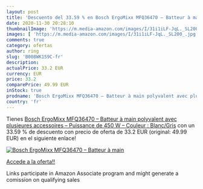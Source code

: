 ```yaml
---
layout: post
title: 'Descuento del 33.59 % en Bosch ErgoMixx MFQ36470 – Batteur à main'
date: 2020-11-30 20:28:10
thumbnailImage: 'https://m.media-amazon.com/images/I/31i1iLF-JqL._SL200_.jpg'
images: [ 'https://m.media-amazon.com/images/I/31i1iLF-JqL._SL200_.jpg' ]
comments: true
category: ofertas
author: ring
slug: 'B008WK1S9C-fr'
description:
actualPrice: 33.2 EUR
currency: EUR
price: 33.2
comparePrice: 49.99 EUR
inStock: true
prodname: 'Bosch ErgoMixx MFQ36470 – Batteur à main polyvalent avec plusieures accessoires – Puissance de 450 W – Couleur : Blanc/Gris'
country: 'fr'
---
```


Tienes [Bosch ErgoMixx MFQ36470 – Batteur à main polyvalent avec plusieures accessoires – Puissance de 450 W – Couleur : Blanc/Gris](https://www.amazon.fr/dp/B008WK1S9C/?tag=tolees0d-21) con un 33.59 % de descuento con precio de oferta de 33.2 EUR (original: 49.99 EUR) en el siguiente enlace!

[![Bosch ErgoMixx MFQ36470 – Batteur à main](https://m.media-amazon.com/images/I/31i1iLF-JqL._SL200_.jpg)](https://www.amazon.fr/dp/B008WK1S9C/?tag=tolees0d-21)

[Accede a la oferta!!](https://www.amazon.fr/dp/B008WK1S9C/?tag=tolees0d-21)

Links participate in Amazon Associate program and might generate a comission on qualifying sales


